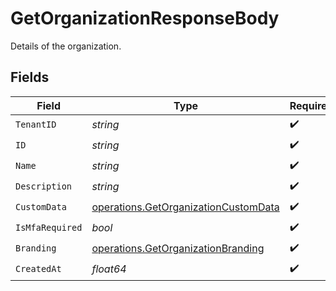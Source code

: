 # GetOrganizationResponseBody

Details of the organization.


## Fields

| Field                                                                                        | Type                                                                                         | Required                                                                                     | Description                                                                                  |
| -------------------------------------------------------------------------------------------- | -------------------------------------------------------------------------------------------- | -------------------------------------------------------------------------------------------- | -------------------------------------------------------------------------------------------- |
| `TenantID`                                                                                   | *string*                                                                                     | :heavy_check_mark:                                                                           | N/A                                                                                          |
| `ID`                                                                                         | *string*                                                                                     | :heavy_check_mark:                                                                           | N/A                                                                                          |
| `Name`                                                                                       | *string*                                                                                     | :heavy_check_mark:                                                                           | N/A                                                                                          |
| `Description`                                                                                | *string*                                                                                     | :heavy_check_mark:                                                                           | N/A                                                                                          |
| `CustomData`                                                                                 | [operations.GetOrganizationCustomData](../../models/operations/getorganizationcustomdata.md) | :heavy_check_mark:                                                                           | arbitrary                                                                                    |
| `IsMfaRequired`                                                                              | *bool*                                                                                       | :heavy_check_mark:                                                                           | N/A                                                                                          |
| `Branding`                                                                                   | [operations.GetOrganizationBranding](../../models/operations/getorganizationbranding.md)     | :heavy_check_mark:                                                                           | N/A                                                                                          |
| `CreatedAt`                                                                                  | *float64*                                                                                    | :heavy_check_mark:                                                                           | N/A                                                                                          |